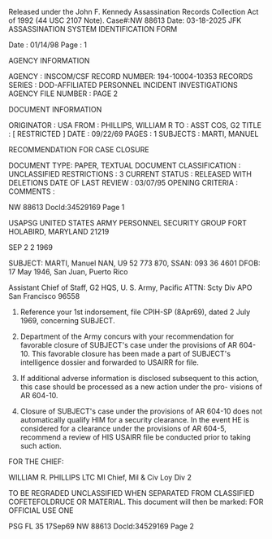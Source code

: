 Released under the John F. Kennedy
Assassination Records Collection Act of
1992 (44 USC 2107 Note). Case#:NW
88613 Date: 03-18-2025
JFK ASSASSINATION SYSTEM
IDENTIFICATION FORM

Date : 01/14/98
Page : 1

AGENCY INFORMATION

AGENCY : INSCOM/CSF
RECORD NUMBER: 194-10004-10353
RECORDS SERIES : DOD-AFFILIATED PERSONNEL INCIDENT INVESTIGATIONS
AGENCY FILE NUMBER : PAGE 2

DOCUMENT INFORMATION

ORIGINATOR : USA
FROM : PHILLIPS, WILLIAM R
TO : ASST COS, G2
TITLE : [ RESTRICTED ]
DATE : 09/22/69
PAGES : 1
SUBJECTS : MARTI, MANUEL

RECOMMENDATION FOR CASE CLOSURE

DOCUMENT TYPE: PAPER, TEXTUAL DOCUMENT
CLASSIFICATION : UNCLASSIFIED
RESTRICTIONS : 3
CURRENT STATUS : RELEASED WITH DELETIONS
DATE OF LAST REVIEW : 03/07/95
OPENING CRITERIA :
COMMENTS :

NW 88613 Docld:34529169 Page 1

USAPSG UNITED STATES ARMY PERSONNEL SECURITY GROUP
FORT HOLABIRD, MARYLAND 21219

SEP 2 2 1969

SUBJECT: MARTI, Manuel NAN, U9 52 773 870, SSAN: 093 36 4601
DFOB: 17 May 1946, San Juan, Puerto Rico

Assistant Chief of Staff, G2
HQS, U. S. Army, Pacific
ATTN: Scty Div
APO San Francisco 96558

1. Reference your 1st indorsement, file CPIH-SP (8Apr69), dated
2 July 1969, concerning SUBJECT.

2. Department of the Army concurs with your recommendation for
favorable closure of SUBJECT's case under the provisions of AR 604-10.
This favorable closure has been made a part of SUBJECT's intelligence
dossier and forwarded to USAIRR for file.

3. If additional adverse information is disclosed subsequent to this
action, this case should be processed as a new action under the pro-
visions of AR 604-10.

4. Closure of SUBJECT's case under the provisions of AR 604-10 does not
automatically qualify HIM for a security clearance. In the event HE is
considered for a clearance under the provisions of AR 604-5, recommend a
review of HIS USAIRR file be conducted prior to taking such action.

FOR THE CHIEF:

WILLIAM R. PHILLIPS
LTC
MI
Chief, Mil & Civ Loy Div
2

TO BE REGRADED UNCLASSIFIED WHEN SEPARATED
FROM CLASSIFIED COFETEFOLDRUCE OR MATERIAL.
This document will then be marked:
FOR OFFICIAL USE ONE

PSG FL 35
17Sep69
NW 88613 Docld:34529169 Page 2
